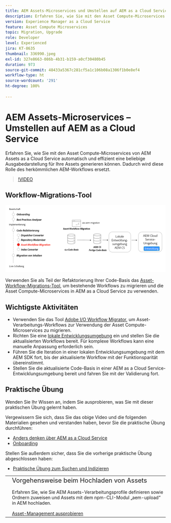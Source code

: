 ```yaml
---
title: AEM Assets-Microservices und Umstellen auf AEM as a Cloud Service
description: Erfahren Sie, wie Sie mit den Asset Compute-Microservices von AEM Assets as a Cloud Service automatisch und effizient eine beliebige Ausgabedarstellung für Ihre Assets generieren können. Dadurch wird diese Rolle des herkömmlichen AEM-Workflows ersetzt.
version: Experience Manager as a Cloud Service
feature: Asset Compute Microservices
topic: Migration, Upgrade
role: Developer
level: Experienced
jira: KT-8635
thumbnail: 336990.jpeg
exl-id: 327e8663-086b-4b31-b159-a0cf30480b45
duration: 973
source-git-commit: 48433a5367c281cf5a1c106b08a1306f1b0e8ef4
workflow-type: ht
source-wordcount: '291'
ht-degree: 100%

---
```


# AEM Assets-Microservices – Umstellen auf AEM as a Cloud Service

Erfahren Sie, wie Sie mit den Asset Compute-Microservices von AEM Assets as a Cloud Service automatisch und effizient eine beliebige Ausgabedarstellung für Ihre Assets generieren können. Dadurch wird diese Rolle des herkömmlichen AEM-Workflows ersetzt.

>[!VIDEO](https://video.tv.adobe.com/v/336990?quality=12&learn=on)

## Workflow-Migrations-Tool

![Asset-Workflow-Migrations-Tool](./assets/asset-workflow-migration.png)

Verwenden Sie als Teil der Refaktorierung Ihrer Code-Basis das [Asset-Workflow-Migrations-Tool](https://experienceleague.adobe.com/docs/experience-manager-cloud-service/moving/refactoring-tools/asset-workflow-migration-tool.html?lang=de), um bestehende Workflows zu migrieren und die Asset Compute-Microservices in AEM as a Cloud Service zu verwenden.

## Wichtigste Aktivitäten

+ Verwenden Sie das Tool [Adobe I/O Workflow Migrator](https://github.com/adobe/aio-cli-plugin-aem-cloud-service-migration#command-aio-aem-migrationworkflow-migrator), um Asset-Verarbeitungs-Workflows zur Verwendung der Asset Compute-Microservices zu migrieren.
+ Richten Sie eine [lokale Entwicklungsumgebung](https://experienceleague.adobe.com/docs/experience-manager-learn/cloud-service/local-development-environment-set-up/overview.html?lang=de) ein und stellen Sie die aktualisierten Workflows bereit. Für komplexe Workflows kann eine manuelle Anpassung erforderlich sein.
+ Führen Sie die Iteration in einer lokalen Entwicklungsumgebung mit dem AEM SDK fort, bis der aktualisierte Workflow mit der Funktionsparität übereinstimmt.
+ Stellen Sie die aktualisierte Code-Basis in einer AEM as a Cloud Service-Entwicklungsumgebung bereit und fahren Sie mit der Validierung fort.

## Praktische Übung

Wenden Sie Ihr Wissen an, indem Sie ausprobieren, was Sie mit dieser praktischen Übung gelernt haben.

Vergewissern Sie sich, dass Sie das obige Video und die folgenden Materialien gesehen und verstanden haben, bevor Sie die praktische Übung durchführen:

+ [Anders denken über AEM as a Cloud Service](./introduction.md)
+ [Onboarding](./onboarding.md)

Stellen Sie außerdem sicher, dass Sie die vorherige praktische Übung abgeschlossen haben:

+ [Praktische Übung zum Suchen und Indizieren](./search-and-indexing.md#hands-on-exercise)

<table style="border-width:0">
    <tr>
        <td style="width:150px">
            <a  rel="noreferrer"
                target="_blank"
                href="https://github.com/adobe/aem-cloud-engineering-video-series-exercises/tree/session8-assets#cloud-acceleration-bootcamp---session-8-assets-and-microservices"><img alt="Praktische GitHub-Repository-Übung" src="./assets/github.png"/>
            </a>        
        </td>
        <td style="width:100%;margin-bottom:1rem;">
            <div style="font-size:1.25rem;font-weight:400;">Vorgehensweise beim Hochladen von Assets</div>
            <p style="margin:1rem 0">
                Erfahren Sie, wie Sie AEM Assets-Verarbeitungsprofile definieren sowie Ordnern zuweisen und Assets mit dem npm-CLI-Modul „aem-upload“ in AEM hochladen.
            </p>
            <a  rel="noreferrer"
                target="_blank"
                href="https://github.com/adobe/aem-cloud-engineering-video-series-exercises/tree/session8-assets#cloud-acceleration-bootcamp---session-8-assets-and-microservices" class="spectrum-Button spectrum-Button--primary spectrum-Button--sizeM">
<span class="spectrum-Button-label has-no-wrap has-text-weight-bold">Asset-Management ausprobieren</span>
</a>
        </td>
    </tr>
</table>
